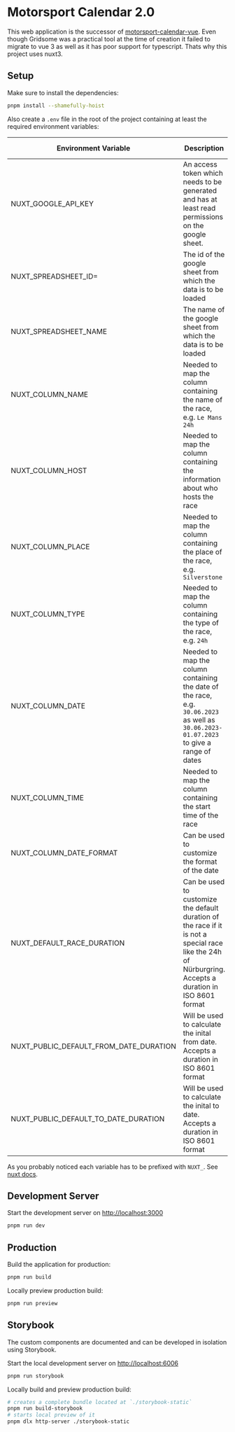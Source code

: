 # Motorsport Calendar 2.0

This web application is the successor of [motorsport-calendar-vue](https://github.com/drik98/motorsport-calendar-vue).
Even though Gridsome was a practical tool at the time of creation it failed to migrate to vue 3 as well as it
has poor support for typescript. Thats why this project uses nuxt3.

## Setup

Make sure to install the dependencies:

```bash
pnpm install --shamefully-hoist
```

Also create a `.env` file in the root of the project containing at least the required environment variables:

| Environment Variable                   | Description                                                                                                                                              | Required | Default Value       |
| -------------------------------------- | -------------------------------------------------------------------------------------------------------------------------------------------------------- | :------: | ------------------- |
| NUXT_GOOGLE_API_KEY                    | An access token which needs to be generated and has at least read permissions on the google sheet.                                                       |    ✅    | ``                  |
| NUXT_SPREADSHEET_ID=                   | The id of the google sheet from which the data is to be loaded                                                                                           |    ✅    | ``                  |
| NUXT_SPREADSHEET_NAME                  | The name of the google sheet from which the data is to be loaded                                                                                         |    ✅    | ``                  |
| NUXT_COLUMN_NAME                       | Needed to map the column containing the name of the race, e.g. `Le Mans 24h`                                                                             |    ❌    | `Rennen`            |
| NUXT_COLUMN_HOST                       | Needed to map the column containing the information about who hosts the race                                                                             |    ❌    | `Übertragung`       |
| NUXT_COLUMN_PLACE                      | Needed to map the column containing the place of the race, e.g. `Silverstone`                                                                            |    ❌    | `Ort`               |
| NUXT_COLUMN_TYPE                       | Needed to map the column containing the type of the race, e.g. `24h`                                                                                     |    ❌    | `Art`               |
| NUXT_COLUMN_DATE                       | Needed to map the column containing the date of the race, e.g. `30.06.2023` as well as `30.06.2023-01.07.2023` to give a range of dates                  |    ❌    | `Datum`             |
| NUXT_COLUMN_TIME                       | Needed to map the column containing the start time of the race                                                                                           |    ❌    | `Zeit`              |
| NUXT_COLUMN_DATE_FORMAT                | Can be used to customize the format of the date                                                                                                          |    ❌    | `DD.MM.YYYY mm:ss`  |
| NUXT_DEFAULT_RACE_DURATION             | Can be used to customize the default duration of the race if it is not a special race like the 24h of Nürburgring. Accepts a duration in ISO 8601 format |    ❌    | `H2` (2 hours)      |
| NUXT_PUBLIC_DEFAULT_FROM_DATE_DURATION | Will be used to calculate the inital from date. Accepts a duration in ISO 8601 format                                                                    |    ❌    | `P0D` (today)       |
| NUXT_PUBLIC_DEFAULT_TO_DATE_DURATION   | Will be used to calculate the inital to date. Accepts a duration in ISO 8601 format                                                                      |    ❌    | `P1W` (in one week) |

As you probably noticed each variable has to be prefixed with `NUXT_`. See [nuxt docs](https://nuxt.com/docs/api/composables/use-runtime-config).

## Development Server

Start the development server on <http://localhost:3000>

```bash
pnpm run dev
```

## Production

Build the application for production:

```bash
pnpm run build
```

Locally preview production build:

```bash
pnpm run preview
```

## Storybook

The custom components are documented and can be developed in isolation using Storybook.

Start the local development server on <http://localhost:6006>

```bash
pnpm run storybook
```

Locally build and preview production build:

```bash
# creates a complete bundle located at `./storybook-static`
pnpm run build-storybook
# starts local preview of it
pnpm dlx http-server ./storybook-static
```
